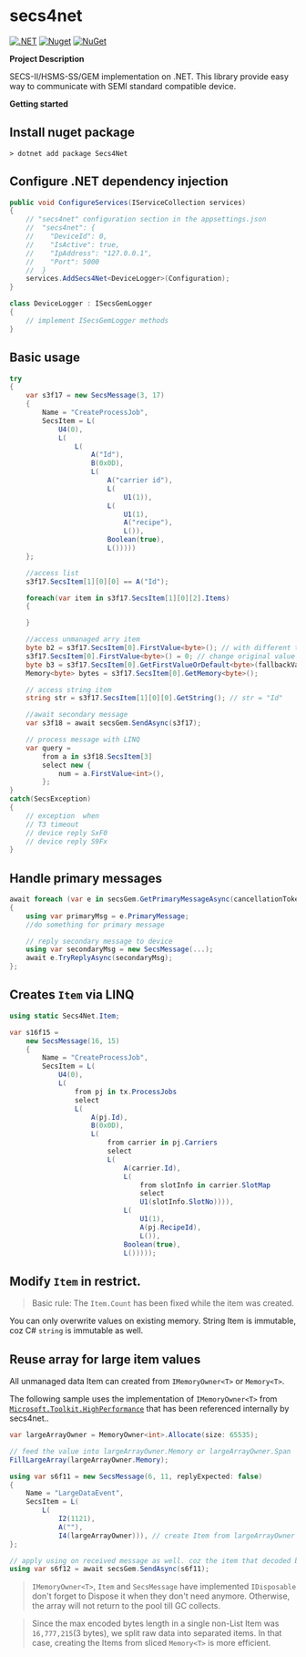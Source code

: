 # secs4net

[![.NET](https://github.com/mkjeff/secs4net/actions/workflows/dotnet.yml/badge.svg)](https://github.com/mkjeff/secs4net/actions/workflows/dotnet.yml) [![Nuget](https://img.shields.io/nuget/dt/secs4net)](https://www.nuget.org/stats/packages/Secs4Net?groupby=Version) [![NuGet](https://img.shields.io/nuget/v/secs4net.svg)](https://www.nuget.org/packages/Secs4Net)

**Project Description**  

SECS-II/HSMS-SS/GEM implementation on .NET. This library provide easy way to communicate with SEMI standard compatible device.  

**Getting started**

## Install nuget package
    > dotnet add package Secs4Net

## Configure .NET dependency injection
```cs
public void ConfigureServices(IServiceCollection services)
{
    // "secs4net" configuration section in the appsettings.json
    //  "secs4net": {
    //    "DeviceId": 0,
    //    "IsActive": true,
    //    "IpAddress": "127.0.0.1",
    //    "Port": 5000
    //  }  
    services.AddSecs4Net<DeviceLogger>(Configuration); 
}

class DeviceLogger : ISecsGemLogger
{
    // implement ISecsGemLogger methods
}
```

## Basic usage
```cs
try
{
    var s3f17 = new SecsMessage(3, 17)
    {
        Name = "CreateProcessJob",
        SecsItem = L(
            U4(0),
            L(
                L(
                    A("Id"),
                    B(0x0D),
                    L(
                        A("carrier id"),
                        L(
                            U1(1)),
                        L(
                            U1(1),
                            A("recipe"),
                            L()),
                        Boolean(true),
                        L()))))
    };

    //access list
    s3f17.SecsItem[1][0][0] == A("Id"); 

    foreach(var item in s3f17.SecsItem[1][0][2].Items)
    {

    }

    //access unmanaged arry item
    byte b2 = s3f17.SecsItem[0].FirstValue<byte>(); // with different type
    s3f17.SecsItem[0].FirstValue<byte>() = 0; // change original value 
    byte b3 = s3f17.SecsItem[0].GetFirstValueOrDefault<byte>(fallbackValueWhenItemIsEmpty); 
    Memory<byte> bytes = s3f17.SecsItem[0].GetMemory<byte>();

    // access string item
    string str = s3f17.SecsItem[1][0][0].GetString(); // str = "Id"

    //await secondary message
    var s3f18 = await secsGem.SendAsync(s3f17); 

    // process message with LINQ
    var query =
        from a in s3f18.SecsItem[3]
        select new {
            num = a.FirstValue<int>(),
        };
}
catch(SecsException)
{
    // exception  when
    // T3 timeout
    // device reply SxF0
    // device reply S9Fx
}
```

## Handle primary messages
```cs
await foreach (var e in secsGem.GetPrimaryMessageAsync(cancellationToken))
{     
    using var primaryMsg = e.PrimaryMessage;
    //do something for primary message

    // reply secondary message to device
    using var secondaryMsg = new SecsMessage(...);
    await e.TryReplyAsync(secondaryMsg); 
};
```

## Creates `Item` via LINQ
```cs
using static Secs4Net.Item;

var s16f15 = 
    new SecsMessage(16, 15)
    {
        Name = "CreateProcessJob",
        SecsItem = L(
            U4(0),
            L(
                from pj in tx.ProcessJobs 
                select
                L(
                    A(pj.Id),
                    B(0x0D),
                    L(
                        from carrier in pj.Carriers 
                        select
                        L(
                            A(carrier.Id),
                            L(
                                from slotInfo in carrier.SlotMap 
                                select
                                U1(slotInfo.SlotNo)))),
                            L(
                                U1(1),
                                A(pj.RecipeId),
                                L()),
                            Boolean(true),
                            L()))));
```

## Modify `Item` in restrict.
  > Basic rule: The `Item.Count` has been fixed while the item was created.

You can only overwrite values on existing memory. String Item is immutable, coz C# `string` is immutable as well.

## Reuse array for large item values
All unmanaged data Item can created from `IMemoryOwner<T>` or `Memory<T>`.

The following sample uses the implementation of `IMemoryOwner<T>` from [`Microsoft.Toolkit.HighPerformance`](https://docs.microsoft.com/en-us/windows/communitytoolkit/high-performance/memoryowner) that has been referenced internally by secs4net..
   
```cs
var largeArrayOwner = MemoryOwner<int>.Allocate(size: 65535);

// feed the value into largeArrayOwner.Memory or largeArrayOwner.Span
FillLargeArray(largeArrayOwner.Memory);

using var s6f11 = new SecsMessage(6, 11, replyExpected: false)
{
    Name = "LargeDataEvent",
    SecsItem = L(
        L(
            I2(1121),
            A(""),
            I4(largeArrayOwner))), // create Item from largeArrayOwner
};

// apply using on received message as well. coz the item that decoded by PipeDecoder also using MemoryOwner<T> when the data array is big.
using var s6f12 = await secsGem.SendAsync(s6f11);
```
   > `IMemoryOwner<T>`, `Item` and `SecsMessage` have implemented `IDisposable` don't forget to Dispose it when they don't need anymore.
    Otherwise, the array will not return to the pool till GC collects.
   
   > Since the max encoded bytes length in a single non-List Item was `16,777,215`(3 bytes), we split raw data into separated items.
    In that case, creating the Items from sliced `Memory<T>` is more efficient.
